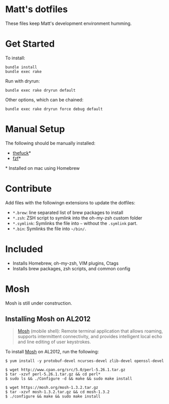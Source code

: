 # Matt's dotfiles

These files keep Matt's development environment humming.

# Get Started

To install:

```
bundle install
bundle exec rake
```

Run with dryrun:

```
bundle exec rake dryrun default
```

Other options, which can be chained:

```
bundle exec rake dryrun force debug default
```

# Manual Setup

The following should be manually installed:

- [thefuck](https://github.com/nvbn/thefuck)*
- [fzf](https://github.com/junegunn/fzf)*

\* Installed on mac using Homebrew

# Contribute

Add files with the followingn extensions to update the dotfiles:

* `*.brew`: line separated list of brew packages to install
* `*.zsh`: ZSH script to symlink into the oh-my-zsh custom folder
* `*.symlink`: Symlinks the file into `~` without the `.symlink` part.
* `*.bin`: Symlinks the file into `~/bin/`.

# Included

* Installs Homebrew, oh-my-zsh, VIM plugins, Ctags
* Installs brew packages, zsh scripts, and common config

# Mosh

Mosh is still under construction.

## Installing Mosh on AL2012

> [Mosh](https://mosh.org/) (mobile shell): Remote terminal application that allows roaming, supports intermittent connectivity, and provides intelligent local echo and line editing of user keystrokes.

To install [Mosh](https://mosh.org/#getting) on AL2012, run the following:

```
$ yum install -y protobuf-devel ncurses-devel zlib-devel openssl-devel

$ wget http://www.cpan.org/src/5.0/perl-5.26.1.tar.gz
$ tar -xzvf perl-5.26.1.tar.gz && cd perl*
$ sudo ls && ./Configure -d && make && sudo make install

$ wget https://mosh.org/mosh-1.3.2.tar.gz
$ tar -xzvf mosh-1.3.2.tar.gz && cd mosh-1.3.2
$ ./configure && make && sudo make install
```
